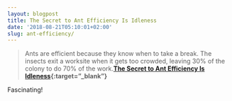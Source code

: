 ```yaml
---
layout: blogpost
title: The Secret to Ant Efficiency Is Idleness
date: '2018-08-21T05:10:01+02:00'
slug: ant-efficiency/
---
```

>Ants are efficient because they know when to take a break. The insects exit a worksite when it gets too crowded, leaving 30% of the colony to do 70% of the work.**[The Secret to Ant Efficiency Is Idleness](https://www.nytimes.com/2018/08/16/science/ants-worker-idleness.html){:target=”_blank”}**

Fascinating!
